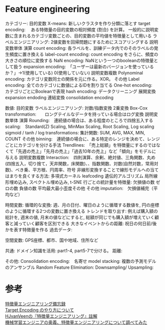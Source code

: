 # Feature engineering


カテゴリー:
    目的変数
        X-means: 新しいクラスタを作り分類に落とす
        target encoding:　
            ある特徴量の目的変数の相対頻度 (割合) を計算。
            一般的に説明変数に含まれるカテゴリ変数ごとの、目的変数の平均値を特徴量として用いる
        ラベルエンジニアリング:
            2値変数を回帰問題にするためにスコアリングする
    説明変数単体
        演算
            count encoding: 各ラベルを、訓練データ内でのそのラベルの発生頻度に置き換える
            label-count encoding: count encoding をさらに、頻度の大きさの順位に変換する
            NaN encoding: NaNという一つのbooleanの特徴量として扱う
            expansion encoding:　「ユーザーは最新のバージョンを使っているか？」→1(使用している) 0(使用していない)
    説明変数複数
        Polynominal encoding: カテゴリ変数同士の関係を元に作る。XOR。
    その他
        Label encoding: 全てのカテゴリに数値によるIDを割り当てる
        One-hot encoding:　カテゴリごとにBooleanで表現
        hash encoding: 
        データクリーニング
            展開変換 expansion endoding
            連結変換 consolidation encoding

数値:
    目的変数
        ラベルエンジニアリング:
            対数/指数変換
            2乗変換
            Box-Cox transformation:　　ロングテイルなデータを持っている場合はログ変換
    説明変数単体
        演算
            Rounding:　連続値の場合は、ある程度のところで四捨五入する
            scaling:　Standard(Z) Scaling, MinMax Scaling, Root Scaling, Log scaling
            sigmoid / tanh / log transformations: 
            集計関数: SUM, AVG, MAX, MIN, COUNT
        その他
            binning:　連続値の場合に、ある特定のレンジを決めて、レンジごとにカテゴリを分ける手法
            Trendlines:　「売上総額」を特徴量にするのではなくて「先週の売上」「先月の売上」「過去10年の売上」など「傾向」をモデルに与える
    説明変数複数
        Interaction:　四則演算、余剰、絶対値、三角関数、丸め(四捨五入，切り捨て，天井関数，床関数)、、指数関数、対数(自然対数，常用対数)、べき乗、平方根、円周率、符号
        非線形変換することで線形モデルへの当てはまりを良くする方法:
            多項式カーネル
            leafcoding
            遺伝的アルゴリズム
            局所線形埋め込み, スペクトル埋め込み, t-SNE
        行ごとの統計量を特徴量:
            欠損値の数
            ゼロの数
            負値の数
            平均最大最小歪度その他
    その他
        imputation:　欠損値補完（平均など）

時間変数:
    循環的な変換: 週、月の日付、曜日のように循環する数値を, 円の座標のように循環する2つの変数に置き換える
    トレンドを取り出す: 例えば購入額の総計を, 週末の値, 月末の値などにすると, 総額が同じでも購入額が増えていく顧客と減っていく顧客を区別できる
    大きなイベントからの距離:    祝日の何日前/後かを表す特徴量を作る
    過去データ:

空間変数:
    GPS座標、都市、国や地域、住所など

共通:
    ドメイン知識を活用: part1-4, part5-7で分ける。
    距離:

その他:
    Consolidation encoding:　名寄せ
    model stacking: 複数の予測モデルのアンサンブル
    Random Feature Elimination:
    Downsampling/ Upsampling:


# 参考
[特徴量エンジニアリング備忘録](https://qiita.com/risako_/items/91ea7f34433bfa2ea40c)  
[Target Encoding のやり方について](https://blog.amedama.jp/entry/target-mean-encoding-types)  
[HJvanVeenの『特徴量エンジニアリング』註解](https://qiita.com/s_katagiri/items/492f86529f3c02905e76)  
[機械学習エンジニアの奥義、特徴量エンジニアリングについて調べてみた](https://aizine.ai/feature-engineering0612/#toc6)

